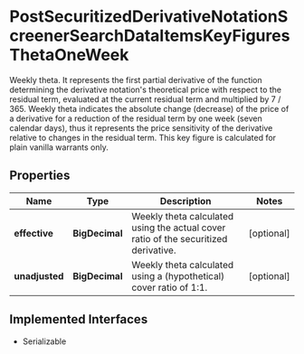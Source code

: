 

# PostSecuritizedDerivativeNotationScreenerSearchDataItemsKeyFiguresThetaOneWeek

Weekly theta. It represents the first partial derivative of the function determining the derivative notation's theoretical price with respect to the residual term, evaluated at the current residual term and multiplied by 7 / 365. Weekly theta indicates the absolute change (decrease) of the price of a derivative for a reduction of the residual term by one week (seven calendar days), thus it represents the price sensitivity of the derivative relative to changes in the residual term. This key figure is calculated for plain vanilla warrants only.

## Properties

Name | Type | Description | Notes
------------ | ------------- | ------------- | -------------
**effective** | **BigDecimal** | Weekly theta calculated using the actual cover ratio of the securitized derivative. |  [optional]
**unadjusted** | **BigDecimal** | Weekly theta calculated using a (hypothetical) cover ratio of 1:1. |  [optional]


## Implemented Interfaces

* Serializable


